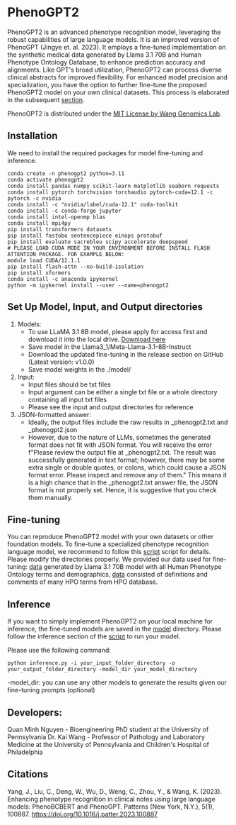 # PhenoGPT2

PhenoGPT2 is an advanced phenotype recognition model, leveraging the robust capabilities of large language models. It is an improved version of PhenoGPT (Jingye et. al. 2023). It employs a fine-tuned implementation on the synthetic medical data generated by Llama 3.1 70B and Human Phenotype Ontology Database, to enhance prediction accuracy and alignments. Like GPT's broad utilization, PhenoGPT2 can process diverse clinical abstracts for improved flexibility. For enhanced model precision and specialization, you have the option to further fine-tune the proposed PhenoGPT2 model on your own clinical datasets. This process is elaborated in the subsequent [section](##Fine-tuning). 

PhenoGPT2 is distributed under the [MIT License by Wang Genomics Lab](https://wglab.mit-license.org/).

## Installation
We need to install the required packages for model fine-tuning and inference. 
```
conda create -n phenogpt2 python=3.11
conda activate phenogpt2
conda install pandas numpy scikit-learn matplotlib seaborn requests
conda install pytorch torchvision torchaudio pytorch-cuda=12.1 -c pytorch -c nvidia
conda install -c "nvidia/label/cuda-12.1" cuda-toolkit
conda install -c conda-forge jupyter
conda install intel-openmp blas
conda install mpi4py
pip install transformers datasets
pip install fastobo sentencepiece einops protobuf
pip install evaluate sacrebleu scipy accelerate deepspeed
# PLEASE LOAD CUDA MODE IN YOUR ENVIRONMENT BEFORE INSTALL FLASH ATTENTION PACKAGE. FOR EXAMPLE BELOW:
module load CUDA/12.1.1
pip install flash-attn --no-build-isolation
pip install xformers
conda install -c anaconda ipykernel
python -m ipykernel install --user --name=phenogpt2
```

## Set Up Model, Input, and Output directories
1. Models:
    - To use LLaMA 3.1 8B model, please apply for access first and download it into the local drive. [Download here](https://www.llama.com/llama-downloads/)
    - Save model in the Llama3_1/Meta-Llama-3.1-8B-Instruct
    - Download the updated fine-tuning in the release section on GitHub (Latest version: v1.0.0)
    - Save model weights in the ./model/
2. Input:
    - Input files should be txt files
    - Input argument can be either a single txt file or a whole directory containing all input txt files
    - Please see the input and output directories for reference
3. JSON-formatted answer:
    - Ideally, the output files include the raw results in _phenogpt2.txt and _phenogpt2.json 
    - However, due to the nature of LLMs, sometimes the generated format does not fit with JSON format. You will receive the error f"Please review the output file at _phenogpt2.txt. The result was successfully generated in text format; however, there may be some extra single or double quotes, or colons, which could cause a JSON format error. Please inspect and remove any of them." This means it is a high chance that in the _phenogpt2.txt answer file, the JSON format is not properly set. Hence, it is suggestive that you check them manually.

## Fine-tuning
You can reproduce PhenoGPT2 model with your own datasets or other foundation models. To fine-tune a specialized phenotype recognition language model, we recommend to follow this [script](https://github.com/WGLab/PhenoGPT2/blob/main/phenogpt2_training.py) script for details. Please modify the directories properly.
We provided our data used for fine-tuning: [data](https://github.com/WGLab/PhenoGPT2/blob/main/synthetic_abstracts_training_data_wDemographics.json) generated by Llama 3.1 70B model with all Human Phenotype Ontology terms and demographics, [data](https://github.com/WGLab/PhenoGPT2/blob/main/hpo_database_training_data_wDemographics.json) consisted of definitions and comments of many HPO terms from HPO database.

## Inference
If you want to simply implement PhenoGPT2 on your local machine for inference, the fine-tuned models are saved in the [model](https://github.com/WGLab/PhenoGPT2/blob/main/model) directory. Please follow the inference section of the [script](https://github.com/WGLab/PhenoGPT2/blob/main/inference.py) to run your model.

Please use the following command:
```
python inference.py -i your_input_folder_directory -o your_output_folder_directory -model_dir your_model_directory
```
-model_dir: you can use any other models to generate the results given our fine-tuning prompts (optional)

## Developers:
Quan Minh Nguyen - Bioengineering PhD student at the University of Pennsylvania
Dr. Kai Wang - Professor of Pathology and Laboratory Medicine at the University of Pennsylvania and Children's Hospital of Philadelphia

## Citations
Yang, J., Liu, C., Deng, W., Wu, D., Weng, C., Zhou, Y., & Wang, K. (2023). Enhancing phenotype recognition in clinical notes using large language models: PhenoBCBERT and PhenoGPT. Patterns (New York, N.Y.), 5(1), 100887. https://doi.org/10.1016/j.patter.2023.100887
